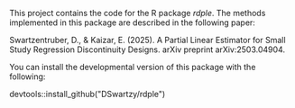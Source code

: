 
This project contains the code for the R package _rdple_. The methods implemented in this package are described in the following paper:

Swartzentruber, D., & Kaizar, E. (2025). A Partial Linear Estimator for Small Study Regression Discontinuity Designs. arXiv preprint arXiv:2503.04904.

You can install the developmental version of this package with the following:

devtools::install_github("DSwartzy/rdple")

